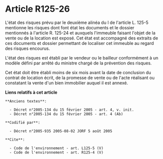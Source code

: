 # Article R125-26

L'état des risques prévu par le deuxième alinéa du I de l'article L. 125-5 mentionne les risques dont font état les documents
et le dossier mentionnés à l'article R. 125-24 et auxquels l'immeuble faisant l'objet de la vente ou de la location est
exposé. Cet état est accompagné des extraits de ces documents et dossier permettant de localiser cet immeuble au regard des
risques encourus.

L'état des risques est établi par le vendeur ou le bailleur conformément à un modèle défini par arrêté du ministre chargé de
la prévention des risques. 

Cet état doit être établi moins de six mois avant la date de conclusion du contrat de location écrit, de la promesse de vente
ou de l'acte réalisant ou constatant la vente d'un bien immobilier auquel il est annexé.

**Liens relatifs à cet article**

	**Anciens textes**:

	  - Décret n°2005-134 du 15 février 2005 - art. 4, v. init.
	  - Décret n°2005-134 du 15 février 2005 - art. 4 (Ab)

	**Codifié par**:

	  - Décret n°2005-935 2005-08-02 JORF 5 août 2005

	**Cite**:

	  - Code de l'environnement - art. L125-5 (V)
	  - Code de l'environnement - art. R125-4 (V)
